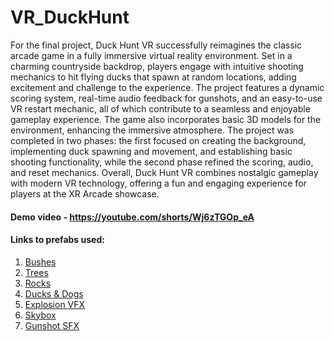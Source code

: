 # VR_DuckHunt

For the final project, Duck Hunt VR successfully reimagines the classic arcade game in a fully immersive virtual reality environment. Set in a charming countryside backdrop, players engage with intuitive shooting mechanics to hit flying ducks that spawn at random locations, adding excitement and challenge to the experience. The project features a dynamic scoring system, real-time audio feedback for gunshots, and an easy-to-use VR restart mechanic, all of which contribute to a seamless and enjoyable gameplay experience. The game also incorporates basic 3D models for the environment, enhancing the immersive atmosphere. The project was completed in two phases: the first focused on creating the background, implementing duck spawning and movement, and establishing basic shooting functionality, while the second phase refined the scoring, audio, and reset mechanics. Overall, Duck Hunt VR combines nostalgic gameplay with modern VR technology, offering a fun and engaging experience for players at the XR Arcade showcase.

#### Demo video - https://youtube.com/shorts/Wj6zTGOp_eA

#### Links to prefabs used:
1) [Bushes](https://assetstore.unity.com/packages/3d/vegetation/plants/yughues-free-bushes-13168?srsltid=AfmBOooxVFJrJBojoMrgCDQBBDU8rFBC8zKIRld5pP2zXisO1-4WCjgD)
2) [Trees](https://assetstore.unity.com/packages/3d/vegetation/trees/tree-collection-pack-2017-76974?srsltid=AfmBOoobEU0KoQgg4Ii_kdYZ5fkSTltCNLHpp3TYNNh8v747barrZcnP)
3) [Rocks](https://assetstore.unity.com/packages/3d/props/exterior/rock-package-118182)
4) [Ducks & Dogs](https://github.com/ashleydb/Hunt-Ducks-VR/tree/master/Assets)
5) [Explosion VFX](https://assetstore.unity.com/packages/vfx/particles/fire-ice-projectile-explosion-217688)
6) [Skybox](https://assetstore.unity.com/packages/2d/textures-materials/sky/free-stylized-skybox-212257)
7) [Gunshot SFX](https://lmglolo.itch.io/free-fps-sfx)
